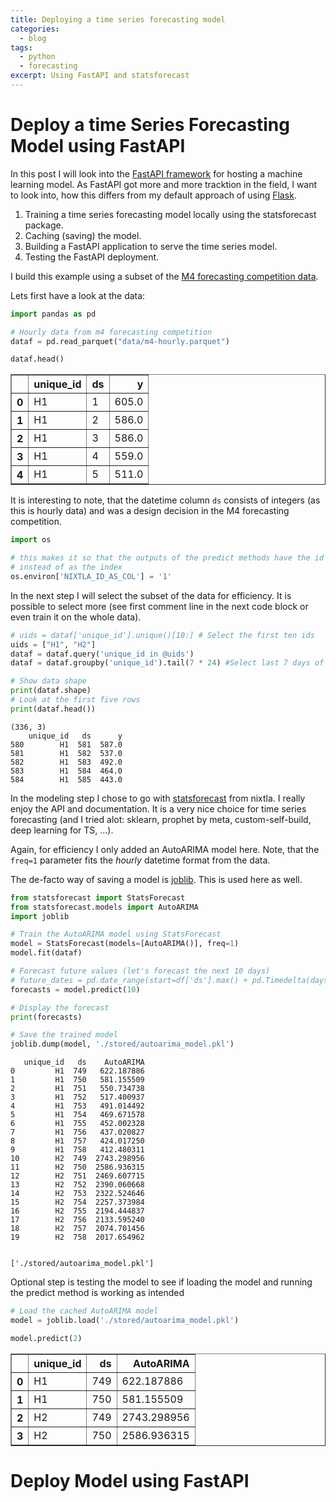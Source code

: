 ```yaml
---
title: Deploying a time series forecasting model 
categories:
  - blog
tags:
  - python
  - forecasting
excerpt: Using FastAPI and statsforecast
---
```



# Deploy a time Series Forecasting Model using FastAPI

In this post I will look into the [FastAPI framework]() for hosting a machine learning model.
As FastAPI got more and more tracktion in the field, I want to look into, how this differs from my default approach of using [Flask]().

1. Training a time series forecasting model locally using the statsforecast package.
1. Caching (saving) the model.
1. Building a FastAPI application to serve the time series model.
1. Testing the FastAPI deployment.

I build this example using a subset of the [M4 forecasting competition data]().

Lets first have a look at the data:


```python
import pandas as pd

# Hourly data from m4 forecasting competition
dataf = pd.read_parquet("data/m4-hourly.parquet")

dataf.head()
```

<div>
<style scoped>
    .dataframe tbody tr th:only-of-type {
        vertical-align: middle;
    }

    .dataframe tbody tr th {
        vertical-align: top;
    }

    .dataframe thead th {
        text-align: right;
    }
</style>
<table border="1" class="dataframe">
  <thead>
    <tr style="text-align: right;">
      <th></th>
      <th>unique_id</th>
      <th>ds</th>
      <th>y</th>
    </tr>
  </thead>
  <tbody>
    <tr>
      <th>0</th>
      <td>H1</td>
      <td>1</td>
      <td>605.0</td>
    </tr>
    <tr>
      <th>1</th>
      <td>H1</td>
      <td>2</td>
      <td>586.0</td>
    </tr>
    <tr>
      <th>2</th>
      <td>H1</td>
      <td>3</td>
      <td>586.0</td>
    </tr>
    <tr>
      <th>3</th>
      <td>H1</td>
      <td>4</td>
      <td>559.0</td>
    </tr>
    <tr>
      <th>4</th>
      <td>H1</td>
      <td>5</td>
      <td>511.0</td>
    </tr>
  </tbody>
</table>
</div>


It is interesting to note, that the datetime column `ds` consists of integers (as this is hourly data) and was a design decision in the M4 forecasting competition.


```python
import os

# this makes it so that the outputs of the predict methods have the id as a column 
# instead of as the index
os.environ['NIXTLA_ID_AS_COL'] = '1'
```

In the next step I will select the subset of the data for efficiency. It is possible to select more (see first comment line in the next code block or even train it on the whole data).


```python
# uids = dataf['unique_id'].unique()[10:] # Select the first ten ids
uids = ["H1", "H2"]
dataf = dataf.query('unique_id in @uids')
dataf = dataf.groupby('unique_id').tail(7 * 24) #Select last 7 days of data to make example faster

# Show data shape
print(dataf.shape)
# Look at the first five rows
print(dataf.head())
```

    (336, 3)
        unique_id   ds      y
    580        H1  581  587.0
    581        H1  582  537.0
    582        H1  583  492.0
    583        H1  584  464.0
    584        H1  585  443.0


In the modeling step I chose to go with [statsforecast]() from nixtla.
I really enjoy the API and documentation. It is a very nice choice for time series forecasting (and I tried alot: sklearn, prophet by meta, custom-self-build, deep learning for TS, ...).

Again, for efficiency I only added an AutoARIMA model here. Note, that the `freq=1` parameter fits the _hourly_ datetime format from the data.

The de-facto way of saving a model is [joblib](). This is used here as well.


```python
from statsforecast import StatsForecast
from statsforecast.models import AutoARIMA
import joblib

# Train the AutoARIMA model using StatsForecast
model = StatsForecast(models=[AutoARIMA()], freq=1)
model.fit(dataf)

# Forecast future values (let's forecast the next 10 days)
# future_dates = pd.date_range(start=df['ds'].max() + pd.Timedelta(days=1), periods=10, freq='D')
forecasts = model.predict(10)

# Display the forecast
print(forecasts)

# Save the trained model
joblib.dump(model, './stored/autoarima_model.pkl')

```
       unique_id   ds    AutoARIMA
    0         H1  749   622.187886
    1         H1  750   581.155509
    2         H1  751   550.734738
    3         H1  752   517.400937
    4         H1  753   491.014492
    5         H1  754   469.671578
    6         H1  755   452.002328
    7         H1  756   437.020827
    8         H1  757   424.017250
    9         H1  758   412.480311
    10        H2  749  2743.298956
    11        H2  750  2586.936315
    12        H2  751  2469.607715
    13        H2  752  2390.060668
    14        H2  753  2322.524646
    15        H2  754  2257.373984
    16        H2  755  2194.444837
    17        H2  756  2133.595240
    18        H2  757  2074.701456
    19        H2  758  2017.654962


    ['./stored/autoarima_model.pkl']



Optional step is testing the model to see if loading the model and running the predict method is working as intended


```python
# Load the cached AutoARIMA model
model = joblib.load('./stored/autoarima_model.pkl')
```


```python
model.predict(2)
```

<div>
<style scoped>
    .dataframe tbody tr th:only-of-type {
        vertical-align: middle;
    }

    .dataframe tbody tr th {
        vertical-align: top;
    }

    .dataframe thead th {
        text-align: right;
    }
</style>
<table border="1" class="dataframe">
  <thead>
    <tr style="text-align: right;">
      <th></th>
      <th>unique_id</th>
      <th>ds</th>
      <th>AutoARIMA</th>
    </tr>
  </thead>
  <tbody>
    <tr>
      <th>0</th>
      <td>H1</td>
      <td>749</td>
      <td>622.187886</td>
    </tr>
    <tr>
      <th>1</th>
      <td>H1</td>
      <td>750</td>
      <td>581.155509</td>
    </tr>
    <tr>
      <th>2</th>
      <td>H2</td>
      <td>749</td>
      <td>2743.298956</td>
    </tr>
    <tr>
      <th>3</th>
      <td>H2</td>
      <td>750</td>
      <td>2586.936315</td>
    </tr>
  </tbody>
</table>
</div>



# Deploy Model using FastAPI
